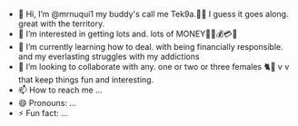 - 👋 Hi, I’m @mrnuqui1 my buddy's call me       Tek9a.🔫🔫 I guess it goes along.             great with the territory.
- 👀 I’m interested in getting lots and.        lots of MONEY💸💵💰💳💵
- 🌱 I’m currently learning how to deal.        with being financially responsible.         and my everlasting struggles with           my addictions 
- 💞️ I’m looking to collaborate with any.         one or two or three females 🐈🐾  v v       that keep things fun and interesting.
- 📫 How to reach me ...
- 😄 Pronouns: ...
- ⚡ Fun fact: ...

<!---
mrnuqui1/mrnuqui1 is a ✨ special ✨ repository because its `README.md` (this file) appears on your GitHub profile.
You can click the Preview link to take a look at your changes.
--->
